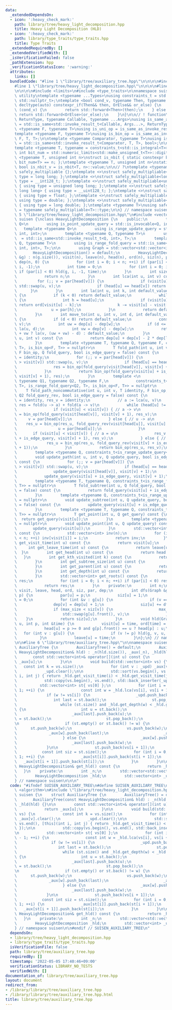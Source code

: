 ```yaml
---
data:
  _extendedDependsOn:
  - icon: ':heavy_check_mark:'
    path: library/tree/heavy_light_decomposition.hpp
    title: Heavy Light Decomposition (HLD)
  - icon: ':heavy_check_mark:'
    path: library/type_traits/type_traits.hpp
    title: Type Traits
  _extendedRequiredBy: []
  _extendedVerifiedWith: []
  _isVerificationFailed: false
  _pathExtension: hpp
  _verificationStatusIcon: ':warning:'
  attributes:
    links: []
  bundledCode: "#line 1 \"library/tree/auxiliary_tree.hpp\"\n\n\n\n#include <algorithm>\n\
    #line 1 \"library/tree/heavy_light_decomposition.hpp\"\n\n\n\n#line 1 \"library/type_traits/type_traits.hpp\"\
    \n\n\n\n#include <limits>\n#include <type_traits>\n\nnamespace suisen {\n// !\
    \ utility\ntemplate <typename ...Types>\nusing constraints_t = std::enable_if_t<std::conjunction_v<Types...>,\
    \ std::nullptr_t>;\ntemplate <bool cond_v, typename Then, typename OrElse>\nconstexpr\
    \ decltype(auto) constexpr_if(Then&& then, OrElse&& or_else) {\n    if constexpr\
    \ (cond_v) {\n        return std::forward<Then>(then);\n    } else {\n       \
    \ return std::forward<OrElse>(or_else);\n    }\n}\n\n// ! function\ntemplate <typename\
    \ ReturnType, typename Callable, typename ...Args>\nusing is_same_as_invoke_result\
    \ = std::is_same<std::invoke_result_t<Callable, Args...>, ReturnType>;\ntemplate\
    \ <typename F, typename T>\nusing is_uni_op = is_same_as_invoke_result<T, F, T>;\n\
    template <typename F, typename T>\nusing is_bin_op = is_same_as_invoke_result<T,\
    \ F, T, T>;\n\ntemplate <typename Comparator, typename T>\nusing is_comparator\
    \ = std::is_same<std::invoke_result_t<Comparator, T, T>, bool>;\n\n// ! integral\n\
    template <typename T, typename = constraints_t<std::is_integral<T>>>\nconstexpr\
    \ int bit_num = std::numeric_limits<std::make_unsigned_t<T>>::digits;\ntemplate\
    \ <typename T, unsigned int n>\nstruct is_nbit { static constexpr bool value =\
    \ bit_num<T> == n; };\ntemplate <typename T, unsigned int n>\nstatic constexpr\
    \ bool is_nbit_v = is_nbit<T, n>::value;\n\n// ?\ntemplate <typename T>\nstruct\
    \ safely_multipliable {};\ntemplate <>\nstruct safely_multipliable<int> { using\
    \ type = long long; };\ntemplate <>\nstruct safely_multipliable<long long> { using\
    \ type = __int128_t; };\ntemplate <>\nstruct safely_multipliable<unsigned int>\
    \ { using type = unsigned long long; };\ntemplate <>\nstruct safely_multipliable<unsigned\
    \ long long> { using type = __uint128_t; };\ntemplate <>\nstruct safely_multipliable<float>\
    \ { using type = float; };\ntemplate <>\nstruct safely_multipliable<double> {\
    \ using type = double; };\ntemplate <>\nstruct safely_multipliable<long double>\
    \ { using type = long double; };\ntemplate <typename T>\nusing safely_multipliable_t\
    \ = typename safely_multipliable<T>::type;\n\n} // namespace suisen\n\n\n#line\
    \ 5 \"library/tree/heavy_light_decomposition.hpp\"\n#include <vector>\n\nnamespace\
    \ suisen {\nclass HeavyLightDecomposition {\n    public:\n        template <typename\
    \ Q>\n        using is_point_update_query = std::is_invocable<Q, int>;\n     \
    \   template <typename Q>\n        using is_range_update_query = std::is_invocable<Q,\
    \ int, int>;\n        template <typename Q, typename T>\n        using is_point_get_query\
    \  = std::is_same<std::invoke_result_t<Q, int>, T>;\n        template <typename\
    \ Q, typename T>\n        using is_range_fold_query = std::is_same<std::invoke_result_t<Q,\
    \ int, int>, T>;\n\n        using Graph = std::vector<std::vector<int>>;\n\n \
    \       HeavyLightDecomposition() = default;\n        HeavyLightDecomposition(Graph\
    \ &g) : n(g.size()), visit(n), leave(n), head(n), ord(n), siz(n), par(n, -1),\
    \ dep(n, 0) {\n            for (int i = 0; i < n; ++i) if (par[i] < 0) dfs(g,\
    \ i, -1);\n            int time = 0;\n            for (int i = 0; i < n; ++i)\
    \ if (par[i] < 0) hld(g, i, -1, time);\n        }\n        int size() const {\n\
    \            return n;\n        }\n        int lca(int u, int v) const {\n   \
    \         for (;; v = par[head[v]]) {\n                if (visit[u] > visit[v])\
    \ std::swap(u, v);\n                if (head[u] == head[v]) return u;\n      \
    \      }\n        }\n        int la(int u, int k, int default_value = -1) const\
    \ {\n            if (k < 0) return default_value;\n            while (u >= 0)\
    \ {\n                int h = head[u];\n                if (visit[u] - k >= visit[h])\
    \ return ord[visit[u] - k];\n                k -= visit[u] - visit[h] + 1;\n \
    \               u = par[h];\n            }\n            return default_value;\n\
    \        }\n        int move_to(int u, int v, int d, int default_value = -1) const\
    \ {\n            if (d < 0) return default_value;\n            const int w = lca(u,\
    \ v);\n            int uw = dep[u] - dep[w];\n            if (d <= uw) return\
    \ la(u, d);\n            int vw = dep[v] - dep[w];\n            return d <= uw\
    \ + vw ? la(v, (uw + vw) - d) : default_value;\n        }\n        int dist(int\
    \ u, int v) const {\n            return dep[u] + dep[v] - 2 * dep[lca(u, v)];\n\
    \        }\n        template <typename T, typename Q, typename F, constraints_t<is_range_fold_query<Q,\
    \ T>, is_bin_op<F, T>> = nullptr>\n        T fold_path(int u, int v, T identity,\
    \ F bin_op, Q fold_query, bool is_edge_query = false) const {\n            T res\
    \ = identity;\n            for (;; v = par[head[v]]) {\n                if (visit[u]\
    \ > visit[v]) std::swap(u, v);\n                if (head[u] == head[v]) break;\n\
    \                res = bin_op(fold_query(visit[head[v]], visit[v] + 1), res);\n\
    \            }\n            return bin_op(fold_query(visit[u] + is_edge_query,\
    \ visit[v] + 1), res);\n        }\n        template <\n            typename T,\
    \ typename Q1, typename Q2, typename F,\n            constraints_t<is_range_fold_query<Q1,\
    \ T>, is_range_fold_query<Q2, T>, is_bin_op<F, T>> = nullptr\n        >\n    \
    \    T fold_path_noncommutative(int u, int v, T identity, F bin_op, Q1 fold_query,\
    \ Q2 fold_query_rev, bool is_edge_query = false) const {\n            T res_u\
    \ = identity, res_v = identity;\n            // a := lca(u, v)\n            //\
    \ res = fold(u -> a) + fold(a -> v)\n            while (head[u] != head[v]) {\n\
    \                if (visit[u] < visit[v]) { // a -> v\n                    res_v\
    \ = bin_op(fold_query(visit[head[v]], visit[v] + 1), res_v);\n               \
    \     v = par[head[v]];\n                } else { // u -> a\n                \
    \    res_u = bin_op(res_u, fold_query_rev(visit[head[u]], visit[u] + 1));\n  \
    \                  u = par[head[u]];\n                }\n            }\n     \
    \       if (visit[u] < visit[v]) { // a = u\n                res_v = bin_op(fold_query(visit[u]\
    \ + is_edge_query, visit[v] + 1), res_v);\n            } else { // a = v\n   \
    \             res_u = bin_op(res_u, fold_query_rev(visit[v] + is_edge_query, visit[u]\
    \ + 1));\n            }\n            return bin_op(res_u, res_v);\n        }\n\
    \        template <typename Q, constraints_t<is_range_update_query<Q>> = nullptr>\n\
    \        void update_path(int u, int v, Q update_query, bool is_edge_query = false)\
    \ const {\n            for (;; v = par[head[v]]) {\n                if (visit[u]\
    \ > visit[v]) std::swap(u, v);\n                if (head[u] == head[v]) break;\n\
    \                update_query(visit[head[v]], visit[v] + 1);\n            }\n\
    \            update_query(visit[u] + is_edge_query, visit[v] + 1);\n        }\n\
    \        template <typename T, typename Q, constraints_t<is_range_fold_query<Q,\
    \ T>> = nullptr>\n        T fold_subtree(int u, Q fold_query, bool is_edge_query\
    \ = false) const {\n            return fold_query(visit[u] + is_edge_query, leave[u]);\n\
    \        }\n        template <typename Q, constraints_t<is_range_update_query<Q>>\
    \ = nullptr>\n        void update_subtree(int u, Q update_query, bool is_edge_query\
    \ = false) const {\n            update_query(visit[u] + is_edge_query, leave[u]);\n\
    \        }\n        template <typename T, typename Q, constraints_t<is_point_get_query<Q,\
    \ T>> = nullptr>\n        T get_point(int u, Q get_query) const {\n          \
    \  return get_query(visit[u]);\n        }\n        template <typename Q, constraints_t<is_point_update_query<Q>>\
    \ = nullptr>\n        void update_point(int u, Q update_query) const {\n     \
    \       update_query(visit[u]);\n        }\n        std::vector<int> inv_ids()\
    \ const {\n            std::vector<int> inv(n);\n            for (int i = 0; i\
    \ < n; ++i) inv[visit[i]] = i;\n            return inv;\n        }\n        int\
    \ get_visit_time(int u) const {\n            return visit[u];\n        }\n   \
    \     int get_leave_time(int u) const {\n            return leave[u];\n      \
    \  }\n        int get_head(int u) const {\n            return head[u];\n     \
    \   }\n        int get_kth_visited(int k) const {\n            return ord[k];\n\
    \        }\n        int get_subtree_size(int u) const {\n            return siz[u];\n\
    \        }\n        int get_parent(int u) const {\n            return par[u];\n\
    \        }\n        int get_depth(int u) const {\n            return dep[u];\n\
    \        }\n        std::vector<int> get_roots() const {\n            std::vector<int>\
    \ res;\n            for (int i = 0; i < n; ++i) if (par[i] < 0) res.push_back(i);\n\
    \            return res;\n        }\n    private:\n        int n;\n        std::vector<int>\
    \ visit, leave, head, ord, siz, par, dep;\n        int dfs(Graph &g, int u, int\
    \ p) {\n            par[u] = p;\n            siz[u] = 1;\n            int max_size\
    \ = 0;\n            for (int &v : g[u]) {\n                if (v == p) continue;\n\
    \                dep[v] = dep[u] + 1;\n                siz[u] += dfs(g, v, u);\n\
    \                if (max_size < siz[v]) {\n                    max_size = siz[v];\n\
    \                    std::swap(g[u].front(), v);\n                }\n        \
    \    }\n            return siz[u];\n        }\n        void hld(Graph &g, int\
    \ u, int p, int &time) {\n            visit[u] = time, ord[time] = u, ++time;\n\
    \            head[u] = p >= 0 and g[p].front() == u ? head[p] : u;\n         \
    \   for (int v : g[u]) {\n                if (v != p) hld(g, v, u, time);\n  \
    \          }\n            leave[u] = time;\n        }\n};\n} // namespace suisen\n\
    \n\n#line 6 \"library/tree/auxiliary_tree.hpp\"\n\nnamespace suisen {\n    struct\
    \ AuxiliaryTree {\n        AuxiliaryTree() = default;\n        AuxiliaryTree(const\
    \ HeavyLightDecomposition& hld) : _n(hld.size()), _aux(_n), _hld(hld) {}\n\n \
    \       const std::vector<int>& operator[](int u) const {\n            return\
    \ _aux[u];\n        }\n\n        void build(std::vector<int> vs) {\n         \
    \   const int k = vs.size();\n            for (int v : _upd) _aux[v].clear();\n\
    \            _upd.clear();\n\n            std::sort(vs.begin(), vs.end(), [this](int\
    \ i, int j) { return _hld.get_visit_time(i) < _hld.get_visit_time(j); });\n\n\
    \            std::copy(vs.begin(), vs.end(), std::back_inserter(_upd));\n\n  \
    \          std::vector<int> st{ vs[0] };\n            for (int i = 0; i < k -\
    \ 1; ++i) {\n                const int w = _hld.lca(vs[i], vs[i + 1]);\n\n   \
    \             if (w != vs[i]) {\n                    _upd.push_back(w);\n    \
    \                int last = st.back();\n                    st.pop_back();\n \
    \                   while (st.size() and _hld.get_depth(w) < _hld.get_depth(st.back()))\
    \ {\n                        int u = st.back();\n                        _aux[u].push_back(last);\n\
    \                        _aux[last].push_back(u);\n                        last\
    \ = st.back();\n                        st.pop_back();\n                    }\n\
    \n                    if (st.empty() or st.back() != w) {\n                  \
    \      st.push_back(w);\n                        vs.push_back(w);\n          \
    \              _aux[w].push_back(last);\n                        _aux[last].push_back(w);\n\
    \                    } else {\n                        _aux[w].push_back(last);\n\
    \                        _aux[last].push_back(w);\n                    }\n   \
    \             }\n\n                st.push_back(vs[i + 1]);\n            }\n \
    \           const int siz = st.size();\n            for (int i = 0; i < siz -\
    \ 1; ++i) {\n                _aux[st[i]].push_back(st[i + 1]);\n             \
    \   _aux[st[i + 1]].push_back(st[i]);\n            }\n        }\n\n        const\
    \ HeavyLightDecomposition& get_hld() const {\n            return _hld;\n     \
    \   }\n    private:\n        int _n;\n        std::vector<std::vector<int>> _aux;\n\
    \        HeavyLightDecomposition _hld;\n        std::vector<int> _upd;\n    };\n\
    } // namespace suisen\n\n\n"
  code: "#ifndef SUISEN_AUXILIARY_TREE\n#define SUISEN_AUXILIARY_TREE\n\n#include\
    \ <algorithm>\n#include \"library/tree/heavy_light_decomposition.hpp\"\n\nnamespace\
    \ suisen {\n    struct AuxiliaryTree {\n        AuxiliaryTree() = default;\n \
    \       AuxiliaryTree(const HeavyLightDecomposition& hld) : _n(hld.size()), _aux(_n),\
    \ _hld(hld) {}\n\n        const std::vector<int>& operator[](int u) const {\n\
    \            return _aux[u];\n        }\n\n        void build(std::vector<int>\
    \ vs) {\n            const int k = vs.size();\n            for (int v : _upd)\
    \ _aux[v].clear();\n            _upd.clear();\n\n            std::sort(vs.begin(),\
    \ vs.end(), [this](int i, int j) { return _hld.get_visit_time(i) < _hld.get_visit_time(j);\
    \ });\n\n            std::copy(vs.begin(), vs.end(), std::back_inserter(_upd));\n\
    \n            std::vector<int> st{ vs[0] };\n            for (int i = 0; i < k\
    \ - 1; ++i) {\n                const int w = _hld.lca(vs[i], vs[i + 1]);\n\n \
    \               if (w != vs[i]) {\n                    _upd.push_back(w);\n  \
    \                  int last = st.back();\n                    st.pop_back();\n\
    \                    while (st.size() and _hld.get_depth(w) < _hld.get_depth(st.back()))\
    \ {\n                        int u = st.back();\n                        _aux[u].push_back(last);\n\
    \                        _aux[last].push_back(u);\n                        last\
    \ = st.back();\n                        st.pop_back();\n                    }\n\
    \n                    if (st.empty() or st.back() != w) {\n                  \
    \      st.push_back(w);\n                        vs.push_back(w);\n          \
    \              _aux[w].push_back(last);\n                        _aux[last].push_back(w);\n\
    \                    } else {\n                        _aux[w].push_back(last);\n\
    \                        _aux[last].push_back(w);\n                    }\n   \
    \             }\n\n                st.push_back(vs[i + 1]);\n            }\n \
    \           const int siz = st.size();\n            for (int i = 0; i < siz -\
    \ 1; ++i) {\n                _aux[st[i]].push_back(st[i + 1]);\n             \
    \   _aux[st[i + 1]].push_back(st[i]);\n            }\n        }\n\n        const\
    \ HeavyLightDecomposition& get_hld() const {\n            return _hld;\n     \
    \   }\n    private:\n        int _n;\n        std::vector<std::vector<int>> _aux;\n\
    \        HeavyLightDecomposition _hld;\n        std::vector<int> _upd;\n    };\n\
    } // namespace suisen\n\n#endif // SUISEN_AUXILIARY_TREE\n"
  dependsOn:
  - library/tree/heavy_light_decomposition.hpp
  - library/type_traits/type_traits.hpp
  isVerificationFile: false
  path: library/tree/auxiliary_tree.hpp
  requiredBy: []
  timestamp: '2022-05-05 17:40:46+09:00'
  verificationStatus: LIBRARY_NO_TESTS
  verifiedWith: []
documentation_of: library/tree/auxiliary_tree.hpp
layout: document
redirect_from:
- /library/library/tree/auxiliary_tree.hpp
- /library/library/tree/auxiliary_tree.hpp.html
title: library/tree/auxiliary_tree.hpp
---
```

